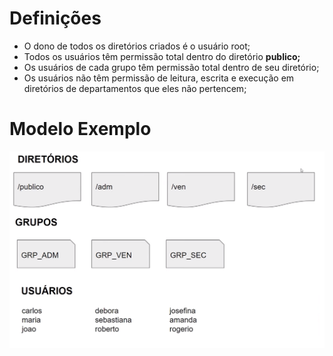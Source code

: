 <h1>Definições</h1>
<ul>
    <li>O dono de todos os diretórios criados é o usuário root;</li>
    <li>Todos os usuários têm permissão total dentro do diretório <strong>publico;</strong></li>
    <li>Os usuários de cada grupo têm permissão total dentro de seu diretório;</li>
    <li>Os usuários não têm permissão de leitura, escrita e execução em diretórios de departamentos que eles não pertencem;</li>
</ul>

<h1>Modelo Exemplo</h1>
<img src="/iac/modelo-exemplo.png">
